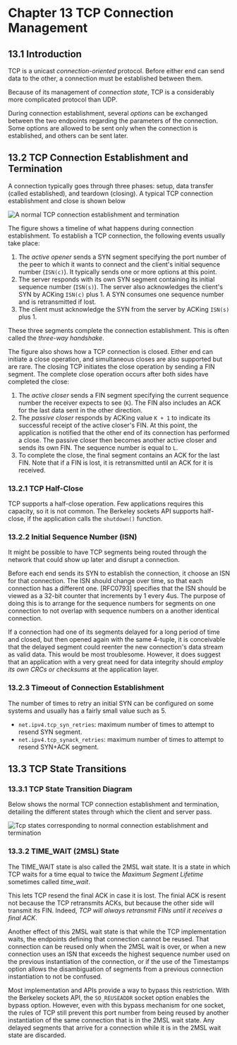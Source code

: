 # Chapter 13 TCP Connection Management

## 13.1 Introduction

TCP is a unicast *connection-oriented* protocol. Before either end can
send data to the other, a connection must be established between them.

Because of its management of *connection state*, TCP is a considerably
more complicated protocol than UDP.

During connection establishment, several *options* can be exchanged
between the two endpoints regarding the parameters of the connection.
Some options are allowed to be sent only when the connection is established,
and others can be sent later.

## 13.2 TCP Connection Establishment and Termination

A connection typically goes through three phases: setup, data transfer
(called established), and teardown (closing). A typical TCP connection
establishment and close is shown below

![A normal TCP connection establishment and termination](https://s2.loli.net/2023/02/13/vBUFHVPYzWCEyMe.png)

The figure shows a timeline of what happens during connection establishment.
To establish a TCP connection, the following events usually take place:

1. The *active opener* sends a SYN segment specifying the port number of the
peer to which it wants to connect and the client's initial sequence number
(`ISN(c)`). It typically sends one or more options at this point.
2. The server responds with its own SYN segment containing its initial
sequence number (`ISN(s)`). The server also acknowledges the client's SYN
by ACKing `ISN(c)` plus 1. A SYN consumes one sequence number and is
retransmitted if lost.
3. The client must acknowledge the SYN from the server by ACKing `ISN(s)`
plus 1.

These three segments complete the connection establishment. This is often
called the *three-way handshake*.

The figure also shows how a TCP connection is closed. Either end can
initiate a close operation, and simultaneous closes are also supported but
are rare. The closing TCP initiates the close operation by sending a FIN
segment. The complete close operation occurs after both sides have completed
the close:

1. The *active closer* sends a FIN segment specifying the current sequence
number the receiver expects to see (`K`). The FIN also includes an ACK for the
last data sent in the other direction.
2. The *passive closer* responds by ACKing value `K + 1` to indicate its
successful receipt of the active closer's FIN. At this point, the application
is notified that the other end of its connection has performed a close.
The passive closer then becomes another active closer and sends its own FIN.
The sequence number is equal to `L`.
3. To complete the close, the final segment contains an ACK for the last FIN.
Note that if a FIN is lost, it is retransmitted until an ACK for it is received.

### 13.2.1 TCP Half-Close

TCP supports a half-close operation. Few applications requires this capacity, so
it is not common. The Berkeley sockets API supports half-close, if the application
calls the `shutdown()` function.

### 13.2.2 Initial Sequence Number (ISN)

It might be possible to have TCP segments being routed through the network that
could show up later and disrupt a connection.

Before each end sends its SYN to establish the connection, it choose an ISN for
that connection. The ISN should change over time, so that each connection has
a different one. \[RFC0793\] specifies that the ISN should be viewed as a 32-bit
counter that increments by 1 every 4us. The purpose of doing this is to arrange
for the sequence numbers for segments on one connection to not overlap with
sequence numbers on a another identical connection.

If a connection had one of its segments delayed for a long period of time and
closed, but then opened again with the same 4-tuple, it is conceivable that the
delayed segment could reenter the new connection's data stream as valid data. This
would be most troublesome. However, it does suggest that an application with a
very great need for data integrity should *employ its own CRCs or checksums* at
the application layer.

### 13.2.3 Timeout of Connection Establishment

The number of times to retry an initial SYN can be configured on some systems and
usually has a fairly small value such as 5.

+ `net.ipv4.tcp_syn_retries`: maximum number of times to attempt to resend SYN
segment.
+ `net.ipv4.tcp_synack_retries`: maximum number of times to attempt to resend SYN+ACK
segment.

## 13.3 TCP State Transitions

### 13.3.1 TCP State Transition Diagram

Below shows the normal TCP connection establishment and termination, detailing
the different states through which the client and server pass.

![Tcp states corresponding to normal connection establishment and termination](https://s2.loli.net/2023/02/14/5qAzueJDbIEl18g.png)

### 13.3.2 TIME_WAIT (2MSL) State

The TIME_WAIT state is also called the 2MSL wait state. It is a state in which
TCP waits for a time equal to twice the *Maximum Segment Lifetime* sometimes called
*time_wait*.

This lets TCP resend the final ACK in case it is lost. The finial ACK is resent not
because the TCP retransmits ACKs, but because the other side will transmit its FIN.
Indeed, *TCP will always retransmit FINs until it receives a final ACK*.

Another effect of this 2MSL wait state is that while the TCP implementation waits,
the endpoints defining that connection cannot be reused. That connection can be
reused only when the 2MSL wait is over, or when a new connection uses an ISN that
exceeds the highest sequence number used on the previous instantiation of the
connection, or if the use of the Timestamps option allows the disambiguation of
segments from a previous connection instantiation to not be confused.

Most implementation and APIs provide a way to bypass this restriction. With the
Berkeley sockets API, the `SO_REUSEADDR` socket option enables the bypass option.
However, even with this bypass mechanism for one socket, the rules of TCP still
prevent this port number from being reused by another instantiation of the same
connection that is in the 2MSL wait state. Any delayed segments that arrive for
a connection while it is in the 2MSL wait state are discarded.
